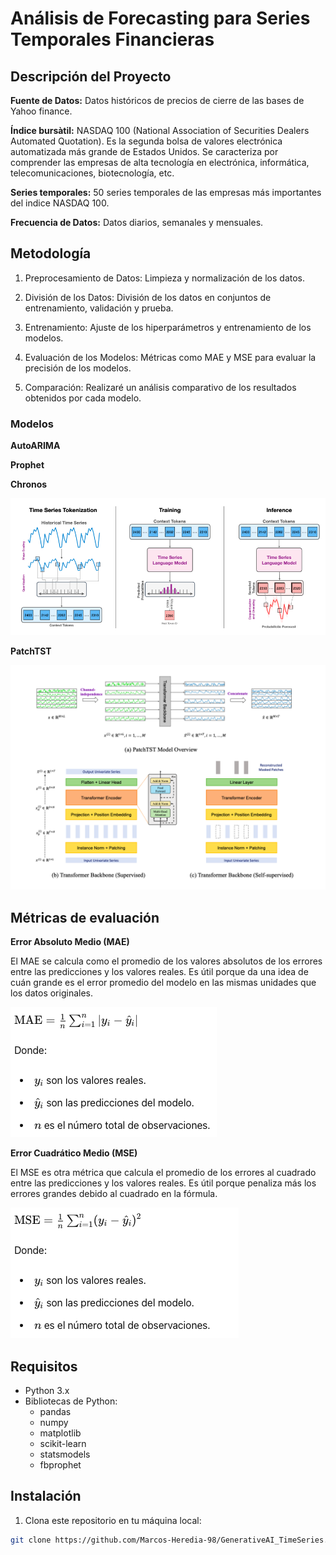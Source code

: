 # Análisis de Forecasting para Series Temporales Financieras


## Descripción del Proyecto

**Fuente de Datos:** Datos históricos de precios de cierre de las bases de Yahoo finance.

**Índice bursàtil:** NASDAQ 100 (National Association of Securities Dealers Automated Quotation). Es la segunda bolsa de valores electrónica automatizada más grande de Estados Unidos. Se caracteriza por comprender las empresas de alta tecnología en electrónica, informática, telecomunicaciones, biotecnología, etc.

**Series temporales:** 50 series temporales de las empresas más importantes del indice NASDAQ 100.

**Frecuencia de Datos:** Datos diarios, semanales y mensuales.


## Metodología

1) Preprocesamiento de Datos: Limpieza y normalización de los datos.

2) División de los Datos: División de los datos en conjuntos de entrenamiento, validación y prueba.

3) Entrenamiento: Ajuste de los hiperparámetros y entrenamiento de los modelos.

4) Evaluación de los Modelos: Métricas como MAE y MSE para evaluar la precisión de los modelos.

5) Comparación: Realizaré un análisis comparativo de los resultados obtenidos por cada modelo.



### Modelos

**AutoARIMA**

**Prophet**

**Chronos**


![Texto Alternativo](Image/Chronos.png)


**PatchTST**


![Texto Alternativo](Image/PatchTST.png)


## Métricas de evaluación

**Error Absoluto Medio (MAE)**

El MAE se calcula como el promedio de los valores absolutos de los errores entre las predicciones y los valores reales. Es útil porque da una idea de cuán grande es el error promedio del modelo en las mismas unidades que los datos originales.

![Texto Alternativo](Image/MAE.png)



**Error Cuadrático Medio (MSE)**

El MSE es otra métrica que calcula el promedio de los errores al cuadrado entre las predicciones y los valores reales. Es útil porque penaliza más los errores grandes debido al cuadrado en la fórmula.

![Texto Alternativo](Image/MSE.png)


## Requisitos

- Python 3.x
- Bibliotecas de Python:
  - pandas
  - numpy
  - matplotlib
  - scikit-learn
  - statsmodels
  - fbprophet

## Instalación

1. Clona este repositorio en tu máquina local:

```bash
git clone https://github.com/Marcos-Heredia-98/GenerativeAI_TimeSeries.git
